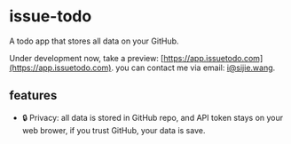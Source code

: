 # issue-todo

A todo app that stores all data on your GitHub.

Under development now, take a preview: [https://app.issuetodo.com](https://app.issuetodo.com). you can contact me via email: i@sijie.wang.

## features

- 🔒 Privacy: all data is stored in GitHub repo, and API token stays on your web brower, if you trust GitHub, your data is save.
